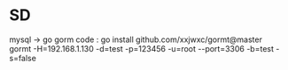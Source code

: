 # SD

mysql -> go gorm code :
go install github.com/xxjwxc/gormt@master<br/>
gormt -H=192.168.1.130 -d=test -p=123456 -u=root --port=3306 -b=test -s=false

